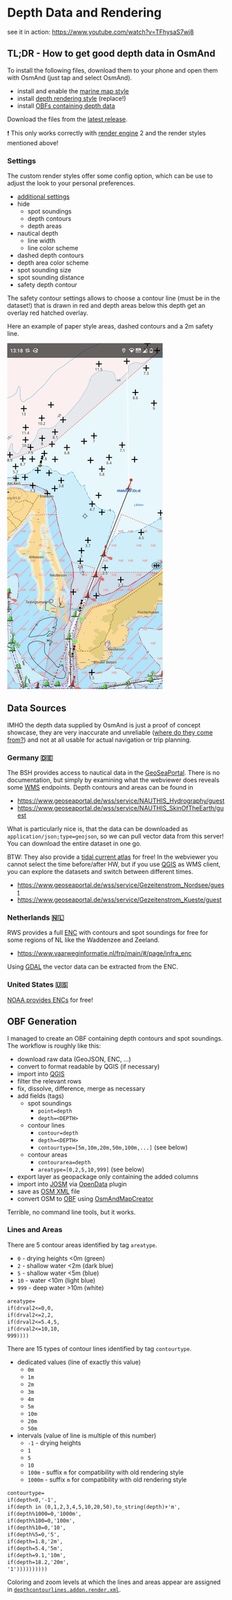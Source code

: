 # Depth Data and Rendering

see it in action: https://www.youtube.com/watch?v=TFhysaS7wj8 

## TL;DR - How to get good depth data in OsmAnd

To install the following files, download them to your phone and open them with OsmAnd (just tap and select OsmAnd).

- install and enable the [marine map style](marine.render.xml)
- install [depth rendering style](depthcontourlines.addon.render.xml) (replace!)
- install [OBFs containing depth data](https://github.com/quantenschaum/mapping/releases)

Download the files from the [latest release](https://github.com/quantenschaum/mapping/releases).

:exclamation: This only works correctly with [render engine](https://osmand.net/docs/user/personal/global-settings/#map-rendering-engine) 2 and the render styles mentioned above!

### Settings

The custom render styles offer some config option, which can be use to adjust the look to your personal preferences.

- [additional settings](USAGE.md#additional-settings)
- hide
  - spot soundings
  - depth contours
  - depth areas
- nautical depth
  - line width
  - line color scheme
- dashed depth contours
- depth area color scheme
- spot sounding size
- spot sounding distance
- safety depth contour

The safety contour settings allows to choose a contour line (must be in the dataset!) that is drawn in red and depth areas below this depth get an overlay red hatched overlay.

Here an example of paper style areas, dashed contours and a 2m safety line.

![depth rendering](img/depth.png)

## Data Sources

IMHO the depth data supplied by OsmAnd is just a proof of concept showcase, they are very inaccurate and unreliable ([where do they come from?](https://github.com/osmandapp/OsmAnd/discussions/12502)) and not at all usable for actual navigation or trip planning.

### Germany 🇩🇪

The BSH provides access to nautical data in the [GeoSeaPortal](https://www.bsh.de/EN/DATA/GeoSeaPortal/geoseaportal_node.html). There is no documentation, but simply by examining what the webviewer does reveals some [WMS](https://en.wikipedia.org/wiki/Web_Map_Service) endpoints. Depth contours and areas can be found in

- https://www.geoseaportal.de/wss/service/NAUTHIS_Hydrography/guest
- https://www.geoseaportal.de/wss/service/NAUTHIS_SkinOfTheEarth/guest

 What is particularly nice is, that the data can be downloaded as `application/json;type=geojson`, so we can pull vector data from this server! You can download the entire dataset in one go.

BTW: They also provide a [tidal current atlas](https://www.geoseaportal.de/mapapps/resources/apps/gezeitenstromatlas) for free! In the webviewer you cannot select the time before/after HW, but if you use [QGIS](https://www.qgis.org/) as WMS client, you can explore the datasets and switch between different times.

- https://www.geoseaportal.de/wss/service/Gezeitenstrom_Nordsee/guest
- https://www.geoseaportal.de/wss/service/Gezeitenstrom_Kueste/guest

### Netherlands 🇳🇱

RWS provides a full [ENC](https://en.wikipedia.org/wiki/Electronic_navigational_chart) with contours and spot soundings for free for some regions of NL like the Waddenzee and Zeeland.

- https://www.vaarweginformatie.nl/frp/main/#/page/infra_enc

Using [GDAL](https://gdal.org/programs/ogr2ogr.html) the vector data can be extracted from the ENC.

### United States 🇺🇸

[NOAA provides ENCs](https://charts.noaa.gov/ENCs/ENCs.shtml) for free!

## OBF Generation

I managed to create an OBF containing depth contours and spot soundings. The workflow is roughly like this:

- download raw data (GeoJSON, ENC, ...)
- convert to format readable by QGIS (if necessary)
- import into [QGIS](https://www.qgis.org/)
- filter the relevant rows
- fix, dissolve, difference, merge as necessary
- add fields (tags)
  - spot soundings
    - `point=depth`
    - `depth=<DEPTH>`
  - contour lines 
    - `contour=depth`
    - `depth=<DEPTH>`
    - `contourtype=[5m,10m,20m,50m,100m,...]` (see below)
  - contour areas 
    - `contourarea=depth`
    - `areatype=[0,2,5,10,999]` (see below)
- export layer as geopackage only containing the added columns
- import into [JOSM](https://josm.openstreetmap.de/) via [OpenData](https://wiki.openstreetmap.org/wiki/JOSM/Plugins/OpenData) plugin
- save as [OSM XML](https://wiki.openstreetmap.org/wiki/OSM_XML) file
- convert OSM to [OBF](https://osmand.net/docs/technical/osmand-file-formats/osmand-obf/) using [OsmAndMapCreator](https://osmand.net/docs/versions/map-creator/)

Terrible, no command line tools, but it works.

### Lines and Areas

There are 5 contour areas identified by tag `areatype`.

- `0` - drying heights <0m (green)
- `2` - shallow water <2m (dark blue)
- `5` - shallow water <5m (blue)
- `10` - water <10m (light blue)
- `999` - deep water >10m (white)

```
areatype=
if(drval2<=0,0,
if(drval2<=2,2,
if(drval2<=5.4,5,
if(drval2<=10,10,
999))))
```

There are 15 types of contour lines identified by tag `contourtype`.

- dedicated values (line of exactly this value)
  - `0m` 
  - `1m` 
  - `2m` 
  - `3m` 
  - `4m` 
  - `5m` 
  - `10m`
  - `20m`
  - `50m`
- intervals (value of line is multiple of this number)
  - `-1` - drying heights
  - `1` 
  - `5`  
  - `10` 
  - `100m` - suffix `m` for compatibility with old rendering style 
  - `1000m` - suffix `m` for compatibility with old rendering style 

```
contourtype=
if(depth<0,'-1',
if(depth in (0,1,2,3,4,5,10,20,50),to_string(depth)+'m',
if(depth%1000=0,'1000m',
if(depth%100=0,'100m',
if(depth%10=0,'10',
if(depth%5=0,'5',
if(depth=1.8,'2m',
if(depth=5.4,'5m',
if(depth=9.1,'10m',
if(depth=18.2,'20m',
'1'))))))))))
```

Coloring and zoom levels at which the lines and areas appear are assigned in [`depthcontourlines.addon.render.xml`](depthcontourlines.addon.render.xml).
